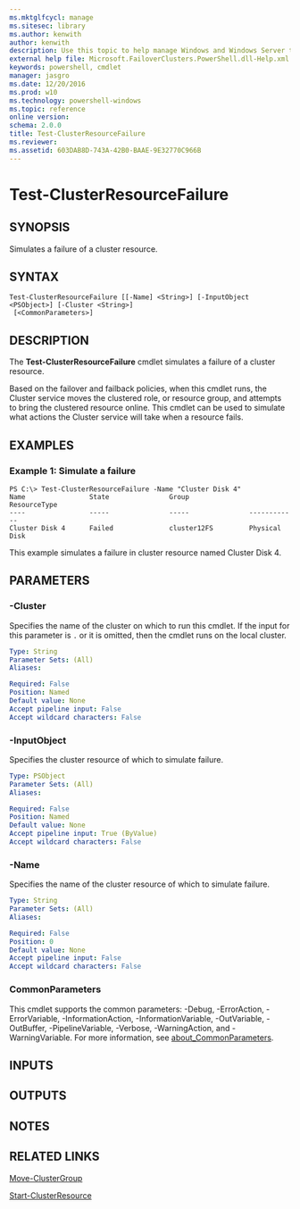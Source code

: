 ```yaml
---
ms.mktglfcycl: manage
ms.sitesec: library
ms.author: kenwith
author: kenwith
description: Use this topic to help manage Windows and Windows Server technologies with Windows PowerShell.
external help file: Microsoft.FailoverClusters.PowerShell.dll-Help.xml
keywords: powershell, cmdlet
manager: jasgro
ms.date: 12/20/2016
ms.prod: w10
ms.technology: powershell-windows
ms.topic: reference
online version: 
schema: 2.0.0
title: Test-ClusterResourceFailure
ms.reviewer:
ms.assetid: 603DAB8D-743A-42B0-BAAE-9E32770C966B
---
```


# Test-ClusterResourceFailure

## SYNOPSIS
Simulates a failure of a cluster resource.

## SYNTAX

```
Test-ClusterResourceFailure [[-Name] <String>] [-InputObject <PSObject>] [-Cluster <String>]
 [<CommonParameters>]
```

## DESCRIPTION
The **Test-ClusterResourceFailure** cmdlet simulates a failure of a cluster resource.

Based on the failover and failback policies, when this cmdlet runs, the Cluster service moves the clustered role, or resource group, and attempts to bring the clustered resource online.
This cmdlet can be used to simulate what actions the Cluster service will take when a resource fails.

## EXAMPLES

### Example 1: Simulate a failure
```
PS C:\> Test-ClusterResourceFailure -Name "Cluster Disk 4"
Name                State               Group               ResourceType 
----                -----               -----               ------------ 
Cluster Disk 4      Failed              cluster12FS         Physical Disk
```

This example simulates a failure in cluster resource named Cluster Disk 4.

## PARAMETERS

### -Cluster
Specifies the name of the cluster on which to run this cmdlet.
If the input for this parameter is `.` or it is omitted, then the cmdlet runs on the local cluster.

```yaml
Type: String
Parameter Sets: (All)
Aliases: 

Required: False
Position: Named
Default value: None
Accept pipeline input: False
Accept wildcard characters: False
```

### -InputObject
Specifies the cluster resource of which to simulate failure.

```yaml
Type: PSObject
Parameter Sets: (All)
Aliases: 

Required: False
Position: Named
Default value: None
Accept pipeline input: True (ByValue)
Accept wildcard characters: False
```

### -Name
Specifies the name of the cluster resource of which to simulate failure.

```yaml
Type: String
Parameter Sets: (All)
Aliases: 

Required: False
Position: 0
Default value: None
Accept pipeline input: False
Accept wildcard characters: False
```

### CommonParameters
This cmdlet supports the common parameters: -Debug, -ErrorAction, -ErrorVariable, -InformationAction, -InformationVariable, -OutVariable, -OutBuffer, -PipelineVariable, -Verbose, -WarningAction, and -WarningVariable. For more information, see [about_CommonParameters](http://go.microsoft.com/fwlink/?LinkID=113216).

## INPUTS

## OUTPUTS

## NOTES

## RELATED LINKS

[Move-ClusterGroup](./Move-ClusterGroup.md)

[Start-ClusterResource](./Start-ClusterResource.md)


